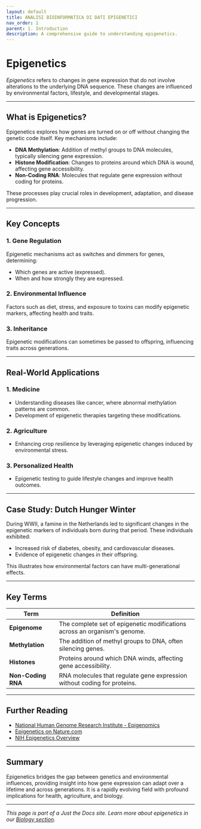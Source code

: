 ```yaml
---
layout: default
title: ANALISI BIOINFORMATICA DI DATI EPIGENETICI
nav_order: 1
parent: 1. Introduction
description: A comprehensive guide to understanding epigenetics.
---
```


# Epigenetics
_Epigenetics_ refers to changes in gene expression that do not involve alterations to the underlying DNA sequence. These changes are influenced by environmental factors, lifestyle, and developmental stages.

---

## What is Epigenetics?

Epigenetics explores how genes are turned on or off without changing the genetic code itself. Key mechanisms include:

- **DNA Methylation**: Addition of methyl groups to DNA molecules, typically silencing gene expression.
- **Histone Modification**: Changes to proteins around which DNA is wound, affecting gene accessibility.
- **Non-Coding RNA**: Molecules that regulate gene expression without coding for proteins.

These processes play crucial roles in development, adaptation, and disease progression.

---

## Key Concepts

### 1. **Gene Regulation**
Epigenetic mechanisms act as switches and dimmers for genes, determining:
- Which genes are active (expressed).
- When and how strongly they are expressed.

### 2. **Environmental Influence**
Factors such as diet, stress, and exposure to toxins can modify epigenetic markers, affecting health and traits.

### 3. **Inheritance**
Epigenetic modifications can sometimes be passed to offspring, influencing traits across generations.

---

## Real-World Applications

### 1. **Medicine**
- Understanding diseases like cancer, where abnormal methylation patterns are common.
- Development of epigenetic therapies targeting these modifications.

### 2. **Agriculture**
- Enhancing crop resilience by leveraging epigenetic changes induced by environmental stress.

### 3. **Personalized Health**
- Epigenetic testing to guide lifestyle changes and improve health outcomes.

---

## Case Study: Dutch Hunger Winter
During WWII, a famine in the Netherlands led to significant changes in the epigenetic markers of individuals born during that period. These individuals exhibited:
- Increased risk of diabetes, obesity, and cardiovascular diseases.
- Evidence of epigenetic changes in their offspring.

This illustrates how environmental factors can have multi-generational effects.

---

## Key Terms

| Term               | Definition                                                                 |
|--------------------|-----------------------------------------------------------------------------|
| **Epigenome**      | The complete set of epigenetic modifications across an organism's genome.  |
| **Methylation**    | The addition of methyl groups to DNA, often silencing genes.               |
| **Histones**       | Proteins around which DNA winds, affecting gene accessibility.             |
| **Non-Coding RNA** | RNA molecules that regulate gene expression without coding for proteins.   |

---

## Further Reading

- [National Human Genome Research Institute - Epigenomics](https://www.genome.gov/genetics-glossary/Epigenomics)
- [Epigenetics on Nature.com](https://www.nature.com/subjects/epigenetics)
- [NIH Epigenetics Overview](https://www.nih.gov/news-events/epigenetics-overview)

---

## Summary

Epigenetics bridges the gap between genetics and environmental influences, providing insight into how gene expression can adapt over a lifetime and across generations. It is a rapidly evolving field with profound implications for health, agriculture, and biology.

---

_This page is part of a Just the Docs site. Learn more about epigenetics in our [Biology section](../biology/)._  
